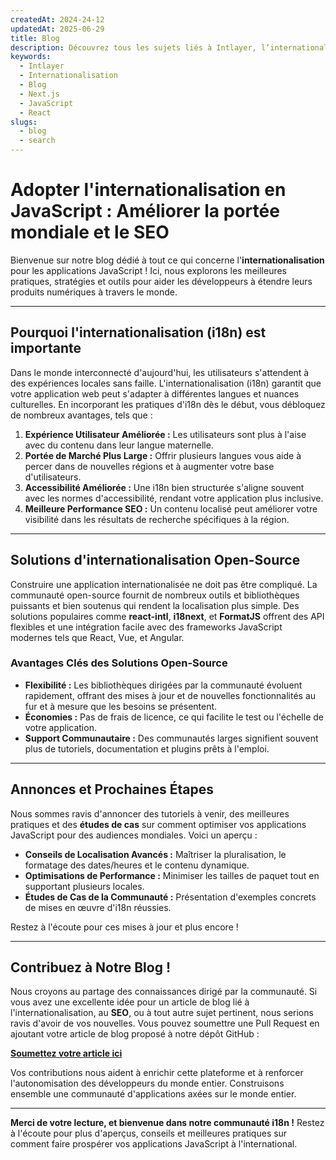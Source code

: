 ```yaml
---
createdAt: 2024-24-12
updatedAt: 2025-06-29
title: Blog
description: Découvrez tous les sujets liés à Intlayer, l’internationalisation et autres
keywords:
  - Intlayer
  - Internationalisation
  - Blog
  - Next.js
  - JavaScript
  - React
slugs:
  - blog
  - search
---
```


# Adopter l'internationalisation en JavaScript : Améliorer la portée mondiale et le SEO

Bienvenue sur notre blog dédié à tout ce qui concerne l'**internationalisation** pour les applications JavaScript ! Ici, nous explorons les meilleures pratiques, stratégies et outils pour aider les développeurs à étendre leurs produits numériques à travers le monde.

---

## Pourquoi l'internationalisation (i18n) est importante

Dans le monde interconnecté d'aujourd'hui, les utilisateurs s'attendent à des expériences locales sans faille. L'internationalisation (i18n) garantit que votre application web peut s'adapter à différentes langues et nuances culturelles. En incorporant les pratiques d'i18n dès le début, vous débloquez de nombreux avantages, tels que :

1. **Expérience Utilisateur Améliorée :** Les utilisateurs sont plus à l'aise avec du contenu dans leur langue maternelle.
2. **Portée de Marché Plus Large :** Offrir plusieurs langues vous aide à percer dans de nouvelles régions et à augmenter votre base d'utilisateurs.
3. **Accessibilité Améliorée :** Une i18n bien structurée s'aligne souvent avec les normes d'accessibilité, rendant votre application plus inclusive.
4. **Meilleure Performance SEO :** Un contenu localisé peut améliorer votre visibilité dans les résultats de recherche spécifiques à la région.

---

## Solutions d'internationalisation Open-Source

Construire une application internationalisée ne doit pas être compliqué. La communauté open-source fournit de nombreux outils et bibliothèques puissants et bien soutenus qui rendent la localisation plus simple. Des solutions populaires comme **react-intl**, **i18next**, et **FormatJS** offrent des API flexibles et une intégration facile avec des frameworks JavaScript modernes tels que React, Vue, et Angular.

### Avantages Clés des Solutions Open-Source

- **Flexibilité :** Les bibliothèques dirigées par la communauté évoluent rapidement, offrant des mises à jour et de nouvelles fonctionnalités au fur et à mesure que les besoins se présentent.
- **Économies :** Pas de frais de licence, ce qui facilite le test ou l'échelle de votre application.
- **Support Communautaire :** Des communautés larges signifient souvent plus de tutoriels, documentation et plugins prêts à l'emploi.

---

## Annonces et Prochaines Étapes

Nous sommes ravis d'annoncer des tutoriels à venir, des meilleures pratiques et des **études de cas** sur comment optimiser vos applications JavaScript pour des audiences mondiales. Voici un aperçu :

- **Conseils de Localisation Avancés :** Maîtriser la pluralisation, le formatage des dates/heures et le contenu dynamique.
- **Optimisations de Performance :** Minimiser les tailles de paquet tout en supportant plusieurs locales.
- **Études de Cas de la Communauté :** Présentation d'exemples concrets de mises en œuvre d'i18n réussies.

Restez à l'écoute pour ces mises à jour et plus encore !

---

## Contribuez à Notre Blog !

Nous croyons au partage des connaissances dirigé par la communauté. Si vous avez une excellente idée pour un article de blog lié à l'internationalisation, au **SEO**, ou à tout autre sujet pertinent, nous serions ravis d'avoir de vos nouvelles. Vous pouvez soumettre une Pull Request en ajoutant votre article de blog proposé à notre dépôt GitHub :

[**Soumettez votre article ici**](https://github.com/aymericzip/intlayer/blob/main/docs/blog)

Vos contributions nous aident à enrichir cette plateforme et à renforcer l'autonomisation des développeurs du monde entier. Construisons ensemble une communauté d'applications axées sur le monde entier.

---

**Merci de votre lecture, et bienvenue dans notre communauté i18n !** Restez à l'écoute pour plus d'aperçus, conseils et meilleures pratiques sur comment faire prospérer vos applications JavaScript à l'international.
